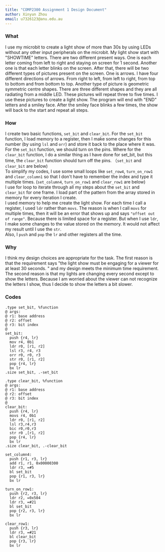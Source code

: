 ```yaml
---
title: "COMP2300 Assignment 1 Design Document"
author: Xinyun Zhou
email: u7326123@anu.edu.au
---
```


<!-- write your design document here -->
### What  
I use my microbit to create a light show of more than 30s by using LEDs without any other input peripherals on the microbit. My light show start with "SHOWTIME" letters. There are two different present ways. One is each letter coming from left to right and staying on screen for 1 second. Another one is that each letter blinks on the screen. After that, there will be two different types of pictures present on the screen. One is arrows. I have four different directions of arrows. From right to left, from left to right, from top to bottom and from bottom to top. Another type of picture is geometric symmetric centre shapes. There are three different shapes and they are all radiating from a middle LED. These pictures will repeat three to five times. I use these pictures to create a light show. The program will end with "END" letters and a smiley face. After the smiley face blinks a few times, the show will back to the start and repeat all steps.

### How   
I create two basic functions, `set_bit` and `clear_bit`. For the `set_bit` function, I load memory to a register, then I make some changes for this number (by using `lsl` and `orr`) and store it back to the place where it was. For the `set_bit` function, we should turn on the pins. Where for the `clear_bit` function, I do a similar thing as I have done for set_bit, but this time, the `clear_bit` function should turn off the pins. （`set_bit` and `clear_bit` are below)  
To simplify my codes, I use some small loops like `set_row4`, `turn_on_row1` and `clear_column1` so that I don't have to remember the index and type it multiple times. (`set_column4`, `turn_on_row1` and `clear_row1` are below)  
I use for loop to iterate through all my steps about the `set_bit` and `clear_bit` for one frame. I load part of the pattern from the array stored in memory for every iteration I create.  
I used memory to help me create the light show. For each time I call a register, I used `ldr` rather than `movs`. The reason is when I call `movs` for multiple times, then it will be an error that shows up and says `"offset out of range"`. Because there is limited space for a register. But when I use `ldr`, I make some changes to the value stored on the memory. It would not affect my result until I use the `str`.  
Also, I `push` and `pop` the `lr` and other registers all the time. 

### Why  
I think my design choices are appropriate for the task. The first reason is that the requirement says "the light show must be engaging for a viewer for at least 30 seconds. " and my design meets the minimum time requirement. The second reason is that my lights are changing every second except to show the letters. Because I am worried about the viewer can not recognize the letters I show, thus I decide to show the letters a bit slower. 

### Codes 
```
.type set_bit, %function
@ args:
@ r1: base address
@ r2: offset
@ r3: bit index
@
set_bit:
  push {r4, lr}
  mov r4, 0b1
  ldr r0, [r1, r2]
  lsl r3, r4, r3
  orr r0, r0, r3
  str r0, [r1, r2]
  pop {r4, lr}
  bx lr
.size set_bit, .-set_bit
```
```
.type clear_bit, %function
@ args:
@ r1: base address
@ r2: offset
@ r3: bit index
@
clear_bit:
  push {r4, lr}
  movs r4, 0b1
  ldr r0, [r1, r2]
  lsl r3,r4,r3
  bic r0,r0,r3
  str r0 ,[r1, r2]
  pop {r4, lr}
  bx lr
.size clear_bit, .-clear_bit
```
```
set_column4:
  push {r1, r3, lr}
  add r1, r1, 0x00000300
  ldr r3, =#5
  bl set_bit
  pop {r1, r3, lr}
  bx lr
```
```
turn_on_row1:
  push {r2, r3, lr}
  ldr r2, =0x504
  ldr r3, =#21
  bl set_bit
  pop {r2, r3, lr}
  bx lr
```
```
clear_row1:
  push {r3, lr}
  ldr r3, =#21
  bl clear_bit
  pop {r3, lr}
  bx lr
```
